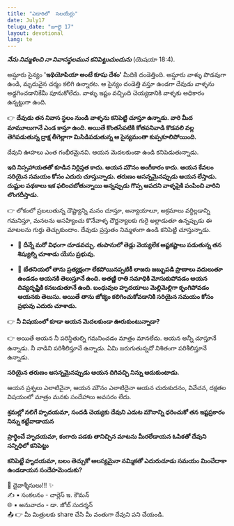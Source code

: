```yaml
---
title: "ఎడారిలో  సెలయేర్లు"
date: July17
telugu_date: "జూలై 17"
layout: devotional
lang: te
---
```

***నేను నిమ్మళించి నా నివాసస్థలమున కనిపెట్టుచుందును*** (యెషయా 18:4). 

అష్షూరు సైన్యం **'ఇథియోపియా అంటే కూషు దేశం'** మీదికి దండెత్తింది. అష్షూరు వాళ్ళు పొడవుగా ఉండి, మృదువైన చర్మం కలిగి ఉన్నారట. ఆ సైన్యం దండెత్తి వస్తూ ఉండగా దేవుడు వాళ్ళను అడ్డగించడానికేమీ పూనుకోలేదు. వాళ్ళు ఇష్టం వచ్చింది చెయ్యడానికి వాళ్ళకు అధికారం ఉన్నట్టుగా ఉంది.

👉 **దేవుడు తన నివాస స్థలం నుండి వాళ్ళను కనిపెట్టి చూస్తూ ఉన్నాడు. వారి మీద మామూలుగానే ఎండ కాస్తూ ఉంది. అయితే కొంతసేపటికి కోతపనివాడి కొడవలి వల్ల తెగిపడుతున్న ద్రాక్ష తీగెల్లాగా మిసిడిపడుతున్న ఆ సైన్యమంతా కుప్పకూలిపోయింది.**

దేవుని ఊహలు ఎంత గంభీరమైనవి. ఆయన మెదలకుండా ఉండి కనిపెడుతున్నాడు. 

**ఇది నిస్సహాయతతో కూడిన నిర్లిప్తత కాదు. ఆయన మౌనం అంగీకారం కాదు. ఆయన కేవలం సరియైన సమయం కోసం ఎదురు చూస్తున్నాడు. తరుణం ఆసన్నమైనప్పుడు ఆయన లేస్తాడు. దుష్టుల పథకాలు ఇక ఫలించబోతున్నాయి అన్నప్పుడు గొప్ప ఆపదని వాళ్ళపైకి పంపించి వారిని లొంగదీస్తాడు.**

👉 లోకంలో ప్రబలుతున్న దౌష్ట్యాన్ని మనం చూస్తూ, అన్యాయాలూ, అక్రమాలు వర్ధిల్లడాన్ని గమనిస్తూ, మనలను అసహ్యించు కొనేవాళ్ళ దౌర్జన్యాలకు గురై అల్లాడుతూ ఉన్నప్పుడు ఈ మాటలను గుర్తు తెచ్చుకుందాం. దేవుడు ప్రస్తుతం నిమ్మళంగా ఉండి కనిపెట్టి చూస్తున్నాడు.

- 🔹 **దీన్నే మరో విధంగా చూడవచ్చు. తుపానులో తెడ్లు వెయ్యలేక అష్టకష్టాలు పడుతున్న తన శిష్యుల్ని చూశాడు యేసు ప్రభువు.**

- 🔹 **బేతనియలో తాను ప్రత్యక్షంగా లేకపోయినప్పటికీ లాజరు జబ్బుపడి ప్రాణాలు వదులుతూ ఉండడం ఆయనకి తెలుస్తూనే ఉంది. అతణ్ణి రాతి సమాధికి మోసుకుపోవడం ఆయన దివ్యదృష్టికి కనబడుతూనే ఉంది. బంధువుల హృదయాలు మెల్లిమెల్లిగా కృంగిపోవడం ఆయనకు తెలుసు. అయితే తాను జోక్యం కలిగించుకోవడానికి సరియైన సమయం కోసం ప్రభువు ఎదురు చూశాడు.**

👉 **నీ విషయంలో కూడా ఆయన మెదలకుండా ఊరుకుంటున్నాడా?** 

👉 అయితే ఆయన నీ పరిస్థితుల్ని గమనించడం మాత్రం మానలేదు. ఆయన అన్నీ చూస్తూనే ఉన్నాడు. నీ నాడిని పరిశీలిస్తూనే ఉన్నాడు. ఏమి జరుగుతున్నదో నిశితంగా పరిశీలిస్తూనే ఉన్నాడు. 

**సరియైన తరుణం ఆసన్నమైనప్పుడు ఆయన దిగివచ్చి నిన్ను ఆదుకుంటాడు.**

ఆయన ప్రశ్నలు ఎలాటివైనా, ఆయన మౌనం ఎలాటిదైనా ఆయన చురుకుదనం, వివేచన, దక్షతల విషయంలో మాత్రం మనకు సందేహాలు అవసరం లేదు.

**శ్రమల్లో నలిగే హృదయమా, సందడి చెయ్యకు దేవుని ఎదుట మౌనాన్ని ధరించుకో తన ఇష్టప్రకారం నిన్ను కట్టేవాడాయన**

**ప్రార్థించే హృదయమా, కంగారు పడకు తానిచ్చిన మాటను మీరలేడాయన ఓపికతో దేవుని సన్నిధిలో కనిపెట్టు** 

**కనిపెట్టే హృదయమా, బలం తెచ్చుకో ఆలస్యమైనా నమ్మికతో ఎదురుచూడు సమయం మించేదాకా ఉండడాయన సందేహమెందుకు?**

<div class="blessing">🙏 <span class="bless-text">దైవాశ్శీసులు!!!</span> ✨</div>

<div class="credit">✍️ <span class="credit-text">▪ సంకలనం - చార్లెస్ ఇ. కౌమన్</span></div>
<div class="credit">🌐 <span class="credit-text">▪ అనువాదం - డా. జోబ్ సుదర్శన్</span></div>


<div class="share">📤 👉 <span class="share-text">మీ మిత్రులకు share చేసి మీ వంతుగా దేవుని పని చేయండి.</span></div>

